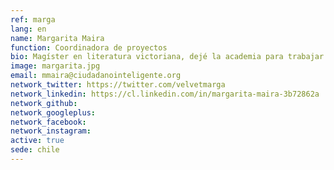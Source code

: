 ```yaml
---
ref: marga
lang: en
name: Margarita Maira
function: Coordinadora de proyectos
bio: Magíster en literatura victoriana, dejé la academia para trabajar para y con la ciudadanía. Aterricé en FCI buscando un trabajo con sentido. ¡Vamos por buen camino!
image: margarita.jpg
email: mmaira@ciudadanointeligente.org
network_twitter: https://twitter.com/velvetmarga
network_linkedin: https://cl.linkedin.com/in/margarita-maira-3b72862a
network_github:
network_googleplus:
network_facebook:
network_instagram:
active: true
sede: chile
---
```

